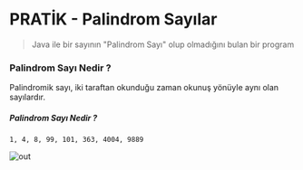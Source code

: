 # PRATİK - Palindrom Sayılar

> Java ile bir sayının "Palindrom Sayı" olup olmadığını bulan bir program

### Palindrom Sayı Nedir ?

Palindromik sayı, iki taraftan okunduğu zaman okunuş yönüyle aynı olan sayılardır.

##### Palindrom Sayı Nedir ?
``` 
1, 4, 8, 99, 101, 363, 4004, 9889
```
 
![out](https://user-images.githubusercontent.com/35347777/139287492-87292549-6538-472d-9c8e-d8835d1eb45b.gif)

